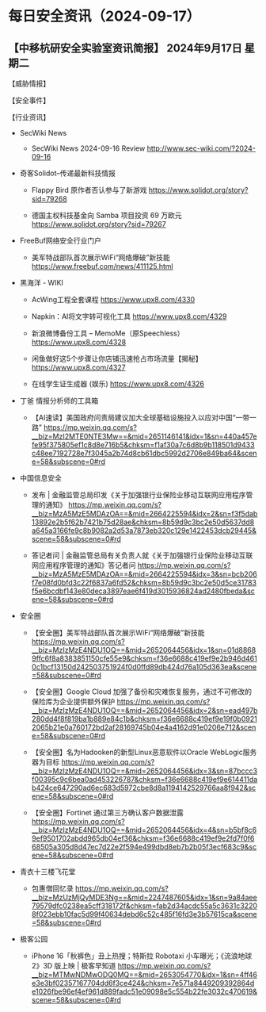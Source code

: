 # 每日安全资讯（2024-09-17）

【中移杭研安全实验室资讯简报】
2024年9月17日 星期二
---------------------------
【威胁情报】

【安全事件】

【行业资讯】

- SecWiki News
  - SecWiki News 2024-09-16 Review
http://www.sec-wiki.com/?2024-09-16

- 奇客Solidot–传递最新科技情报
  - Flappy Bird 原作者否认参与了新游戏
https://www.solidot.org/story?sid=79268

  - 德国主权科技基金向 Samba 项目投资 69 万欧元
https://www.solidot.org/story?sid=79267

- FreeBuf网络安全行业门户
  - 美军特战部队首次展示WiFi“网络爆破”新技能
https://www.freebuf.com/news/411125.html

- 黑海洋 - WIKI
  - AcWing工程全套课程
https://www.upx8.com/4330

  - Napkin：AI将文字转可视化工具
https://www.upx8.com/4329

  - 新浪微博备份工具 – MemoMe（原Speechless）
https://www.upx8.com/4328

  - 闲鱼做好这5个步骤让你店铺迅速抢占市场流量【揭秘】
https://www.upx8.com/4327

  - 在线学生证生成器 (娱乐)
https://www.upx8.com/4326

- 丁爸 情报分析师的工具箱
  - 【AI速读】美国政府问责局建议加大全球基础设施投入以应对中国“一带一路”
https://mp.weixin.qq.com/s?__biz=MzI2MTE0NTE3Mw==&mid=2651146141&idx=1&sn=440a457efe95f375805ef1c8d8e716b5&chksm=f1af30a7c6d8b9b118501d9433c48ee7192728e7f3045a2b74d8cb61dbc5992d2706e849ba64&scene=58&subscene=0#rd

- 中国信息安全
  - 发布 | 金融监管总局印发《关于加强银行业保险业移动互联网应用程序管理的通知》
https://mp.weixin.qq.com/s?__biz=MzA5MzE5MDAzOA==&mid=2664225594&idx=2&sn=f3f5dab13892e2b5f62b7421b75d28ae&chksm=8b59d9c3bc2e50d5637dd8a645a3166fe9c8b9082a2d53a7873eb320c129e1422453dcb29445&scene=58&subscene=0#rd

  - 答记者问 | 金融监管总局有关负责人就《关于加强银行业保险业移动互联网应用程序管理的通知》答记者问
https://mp.weixin.qq.com/s?__biz=MzA5MzE5MDAzOA==&mid=2664225594&idx=3&sn=bcb206f7e08fd0bfd3c22f6837a6fd52&chksm=8b59d9c3bc2e50d5ce31783f5e6bcdbf143e80deca3897eae6f419d3015936824ad2480fbeda&scene=58&subscene=0#rd

- 安全圈
  - 【安全圈】美军特战部队首次展示WiFi“网络爆破”新技能
https://mp.weixin.qq.com/s?__biz=MzIzMzE4NDU1OQ==&mid=2652064456&idx=1&sn=01d88689ffc6f8a8383851150cfe55e9&chksm=f36e6688c419ef9e2b946d4610c1bcf13150d242503751924f0d0ffd89db424d76a105d363ea&scene=58&subscene=0#rd

  - 【安全圈】Google Cloud 加强了备份和灾难恢复服务，通过不可修改的保险库为企业提供额外保护
https://mp.weixin.qq.com/s?__biz=MzIzMzE4NDU1OQ==&mid=2652064456&idx=2&sn=ead497b280dd4f8f819ba1b889e84c1b&chksm=f36e6688c419ef9e19f0b09212065b21e0a760172bd2af28169745b04e4a4162d91e0206e712&scene=58&subscene=0#rd

  - 【安全圈】名为Hadooken的新型Linux恶意软件以Oracle WebLogic服务器为目标
https://mp.weixin.qq.com/s?__biz=MzIzMzE4NDU1OQ==&mid=2652064456&idx=3&sn=87bccc3f00395c9c6bea0ad453226787&chksm=f36e6688c419ef9e614411dab424ce647290ad6ec683d5972cbe8d8a1194142529766aa8f942&scene=58&subscene=0#rd

  - 【安全圈】Fortinet 通过第三方确认客户数据泄露
https://mp.weixin.qq.com/s?__biz=MzIzMzE4NDU1OQ==&mid=2652064456&idx=4&sn=b5bf8c69ef9501702abdd965db04ef36&chksm=f36e6688c419ef9e2fd7f0f668505a305d8d47ec7d22e2f594e499dbd8eb7b2b05f3ecf683c9&scene=58&subscene=0#rd

- 青衣十三楼飞花堂
  - 包惠僧回忆录
https://mp.weixin.qq.com/s?__biz=MzUzMjQyMDE3Ng==&mid=2247487605&idx=1&sn=9a84aee79579dfc0238ea5cff318172f&chksm=fab2d34acdc55a5c3631c32208f023ebb10fac5d99f40634debd6c52c485f16fd3e3b57615ca&scene=58&subscene=0#rd

- 极客公园
  - iPhone 16「秋裤色」丑上热搜；特斯拉 Robotaxi 小车曝光；《流浪地球2》3D 版上映 | 极客早知道
https://mp.weixin.qq.com/s?__biz=MTMwNDMwODQ0MQ==&mid=2653054770&idx=1&sn=4ff46e3e3bf02357167704dd6f3ce424&chksm=7e571a8449209392864de1026fbe96ef4ef961d889fadc51e09098e5c554b22fe3032c470619&scene=58&subscene=0#rd

